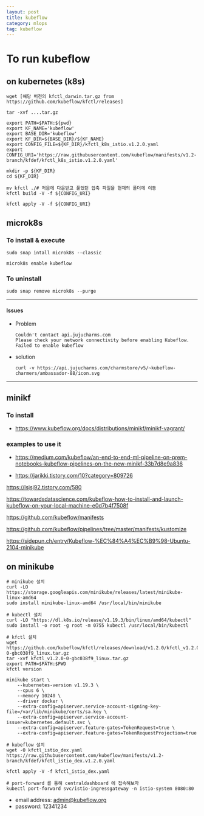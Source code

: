 ```yaml
---
layout: post
title: kubeflow
category: mlops
tag: kubeflow
---
```



# To run kubeflow 

## on kubernetes (k8s)

```
wget [해당 버전의 kfctl_darwin.tar.gz from https://github.com/kubeflow/kfctl/releases]
```

```
tar -xvf ....tar.gz
```

```
export PATH=$PATH:${pwd}
export KF_NAME='kubeflow'
export BASE_DIR='kubeflow'
export KF_DIR=${BASE_DIR}/${KF_NAME}
export CONFIG_FILE=${KF_DIR}/kfctl_k8s_istio.v1.2.0.yaml
export CONFIG_URI='https://raw.githubusercontent.com/kubeflow/manifests/v1.2-branch/kfdef/kfctl_k8s_istio.v1.2.0.yaml'

mkdir -p ${KF_DIR}
cd ${KF_DIR}

mv kfctl ./# 처음에 다운받고 풀었던 압축 파일을 현재의 폴더에 이동
kfctl build -V -f ${CONFIG_URI}

kfctl apply -V -f ${CONFIG_URI}
```





## microk8s

### To install & execute 
```
sudo snap intall microk8s --classic
```

```
microk8s enable kubeflow
```

### To uninstall
```
sudo snap remove microk8s --purge
```
-----------------------------------------------------------------------------------
#### Issues

* Problem
    ```
    Couldn't contact api.jujucharms.com
    Please check your network connectivity before enabling Kubeflow.
    Failed to enable kubeflow
    ```

* solution
    ```
    curl -v https://api.jujucharms.com/charmstore/v5/~kubeflow-charmers/ambassador-88/icon.svg
    ``` 

-----------------------------------------------------------------------------------

## minikf

### To install
* https://www.kubeflow.org/docs/distributions/minikf/minikf-vagrant/

### examples to use it 
* https://medium.com/kubeflow/an-end-to-end-ml-pipeline-on-prem-notebooks-kubeflow-pipelines-on-the-new-minikf-33b7d8e9a836

* https://jarikki.tistory.com/10?category=809726


https://lsjsj92.tistory.com/580



https://towardsdatascience.com/kubeflow-how-to-install-and-launch-kubeflow-on-your-local-machine-e0d7b4f7508f


https://github.com/kubeflow/manifests

https://github.com/kubeflow/pipelines/tree/master/manifests/kustomize



https://sidepun.ch/entry/Kubeflow-%EC%84%A4%EC%B9%98-Ubuntu-2104-minikube

## on minikube

```
# minikube 설치
curl -LO https://storage.googleapis.com/minikube/releases/latest/minikube-linux-amd64
sudo install minikube-linux-amd64 /usr/local/bin/minikube

# kubectl 설치
curl -LO "https://dl.k8s.io/release/v1.19.3/bin/linux/amd64/kubectl"
sudo install -o root -g root -m 0755 kubectl /usr/local/bin/kubectl

# kfctl 설치
wget https://github.com/kubeflow/kfctl/releases/download/v1.2.0/kfctl_v1.2.0-0-gbc038f9_linux.tar.gz
tar -xvf kfctl_v1.2.0-0-gbc038f9_linux.tar.gz
export PATH=$PATH:$PWD
kfctl version
```

```
minikube start \
    --kubernetes-version v1.19.3 \
    --cpus 6 \
    --memory 10240 \
    --driver docker \
    --extra-config=apiserver.service-account-signing-key-file=/var/lib/minikube/certs/sa.key \
    --extra-config=apiserver.service-account-issuer=kubernetes.default.svc \
    --extra-config=apiserver.feature-gates=TokenRequest=true \
    --extra-config=apiserver.feature-gates=TokenRequestProjection=true
```

```
# kubeflow 설치
wget -O kfctl_istio_dex.yaml https://raw.githubusercontent.com/kubeflow/manifests/v1.2-branch/kfdef/kfctl_istio_dex.v1.2.0.yaml

kfctl apply -V -f kfctl_istio_dex.yaml
```

```
# port-forward 를 통해 centraldashboard 에 접속해보자
kubectl port-forward svc/istio-ingressgateway -n istio-system 8080:80      
```

* email address: admin@kubeflow.org 
* password: 12341234 

